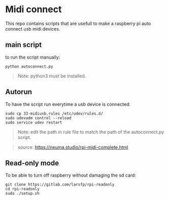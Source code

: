 # Midi connect

This repo contains scripts that are usefull to make a raspberry pi auto connect usb midi devices.

## main script

to run the script manually:

```
python autoconnect.py
```

> Note: python3 must be installed.

## Autorun

To have the script run everytime a usb device is connected:

```
sudo cp 33-midiusb.rules /etc/udev/rules.d/
sudo udevadm control --reload
sudo service udev restart
```

> Note: edit the path in rule file to match the path of the autoconnect.py script.

> source: https://neuma.studio/rpi-midi-complete.html

## Read-only mode

To be able to turn off raspberry without damaging the sd card:

```
git clone https://gitlab.com/larsfp/rpi-readonly
cd rpi-readonly
sudo ./setup.sh
```

